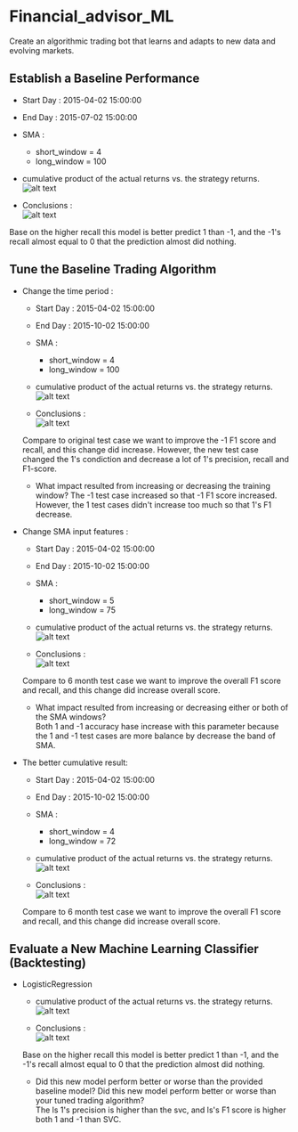 # Financial_advisor_ML
Create an algorithmic trading bot that learns and adapts to new data and evolving markets.

## Establish a Baseline Performance 
- Start Day : 2015-04-02 15:00:00
- End Day : 2015-07-02 15:00:00
- SMA :
	- short_window = 4
	- long_window = 100
- cumulative product of the actual returns vs. the strategy returns.</br>
![alt text](https://github.com/wf880180/Financial_advisor_ML/blob/main/README_image/Baseline_cumulative.png)

- Conclusions : </br>
![alt text](https://github.com/wf880180/Financial_advisor_ML/blob/main/README_image/classifier_1.png)

Base on the higher recall this model is better predict 1 than -1, and the -1's recall almost equal to 0 that the prediction almost did nothing.

## Tune the Baseline Trading Algorithm
- Change the time period :
	- Start Day : 2015-04-02 15:00:00
	- End Day : 2015-10-02 15:00:00
	- SMA :
		- short_window = 4
		- long_window = 100
	- cumulative product of the actual returns vs. the strategy returns.</br>
	![alt text](https://github.com/wf880180/Financial_advisor_ML/blob/main/README_image/6monthCumulative.png)

	- Conclusions : </br>
	![alt text](https://github.com/wf880180/Financial_advisor_ML/blob/main/README_image/Classifier_6month.png)


	Compare to original test case we want to improve the -1 F1 score and recall, and this change did increase. However, the new test case changed the 1's condiction and decrease a lot of 1's precision, recall and F1-score.

	- What impact resulted from increasing or decreasing the training window?
	The -1 test case increased so that -1 F1 score increased. However, the 1 test cases didn't increase too much so that 1's F1 decrease.
- Change SMA input features :
	- Start Day : 2015-04-02 15:00:00
	- End Day : 2015-10-02 15:00:00
	- SMA :
		- short_window = 5
		- long_window = 75
	- cumulative product of the actual returns vs. the strategy returns.</br>
	![alt text](https://github.com/wf880180/Financial_advisor_ML/blob/main/README_image/6monthSMA5_75_cumulative.png)	

	- Conclusions : </br>
	![alt text](https://github.com/wf880180/Financial_advisor_ML/blob/main/README_image/Classifier6monthSMA5_75.png)

	Compare to 6 month test case we want to improve the overall F1 score and recall, and this change did increase overall score. 

	- What impact resulted from increasing or decreasing either or both of the SMA windows?</br>
	Both 1 and -1 accuracy hase increase with this parameter because the 1 and -1 test cases are more balance by decrease the band of SMA.

- The better cumulative result:
	- Start Day : 2015-04-02 15:00:00
	- End Day : 2015-10-02 15:00:00
	- SMA :
		- short_window = 4
		- long_window = 72
	- cumulative product of the actual returns vs. the strategy returns.</br>
	![alt text](https://github.com/wf880180/Financial_advisor_ML/blob/main/README_image/6monthSMA4_72_cumulative.png)	

	- Conclusions : </br>
	![alt text](https://github.com/wf880180/Financial_advisor_ML/blob/main/README_image/Classifier6monthSMA4_72.png)
	
	Compare to 6 month test case we want to improve the overall F1 score and recall, and this change did increase overall score. 

## Evaluate a New Machine Learning Classifier (Backtesting)
- LogisticRegression
	- cumulative product of the actual returns vs. the strategy returns.</br>
	![alt text](https://github.com/wf880180/Financial_advisor_ML/blob/main/README_image/Ls_classification.png)

	- Conclusions : </br>
	![alt text](https://github.com/wf880180/Financial_advisor_ML/blob/main/README_image/Ls_backtest_cumulative.png)
	
	Base on the higher recall this model is better predict 1 than -1, and the -1's recall almost equal to 0 that the prediction almost did nothing.
	- Did this new model perform better or worse than the provided baseline model? Did this new model perform better or worse than your tuned trading algorithm? </br>
	The ls 1's precision is higher than the svc, and ls's F1 score is higher both 1 and -1 than SVC.
